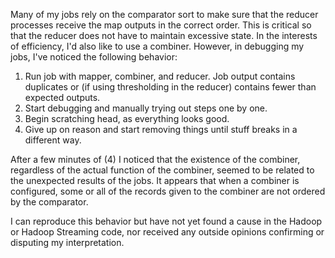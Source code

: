 Many of my jobs rely on the comparator sort to make sure that the reducer processes receive the map outputs in the correct order.  This is critical so that the reducer does not have to maintain excessive state.  In the interests of efficiency, I'd also like to use a combiner.  However, in debugging my jobs, I've noticed the following behavior:

1. Run job with mapper, combiner, and reducer.  Job output contains duplicates or (if using thresholding in the reducer) contains fewer than expected outputs.
2. Start debugging and manually trying out steps one by one.
3. Begin scratching head, as everything looks good.
4. Give up on reason and start removing things until stuff breaks in a different way.

After a few minutes of (4) I noticed that the existence of the combiner, regardless of the actual function of the combiner, seemed to be related to the unexpected results of the jobs.  It appears that when a combiner is configured, some or all of the records given to the combiner are not ordered by the comparator.

I can reproduce this behavior but have not yet found a cause in the Hadoop or Hadoop Streaming code, nor received any outside opinions confirming or disputing my interpretation.